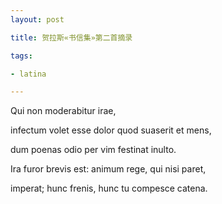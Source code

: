 ```yaml
---
layout: post

title: 贺拉斯«书信集»第二首摘录

tags:

- latina 

---
```


Qui non moderabitur irae,

infectum volet esse dolor quod suaserit et mens,

dum poenas odio per vim festinat inulto.

Ira furor brevis est: animum rege, qui nisi paret,

imperat; hunc frenis, hunc tu compesce catena.



